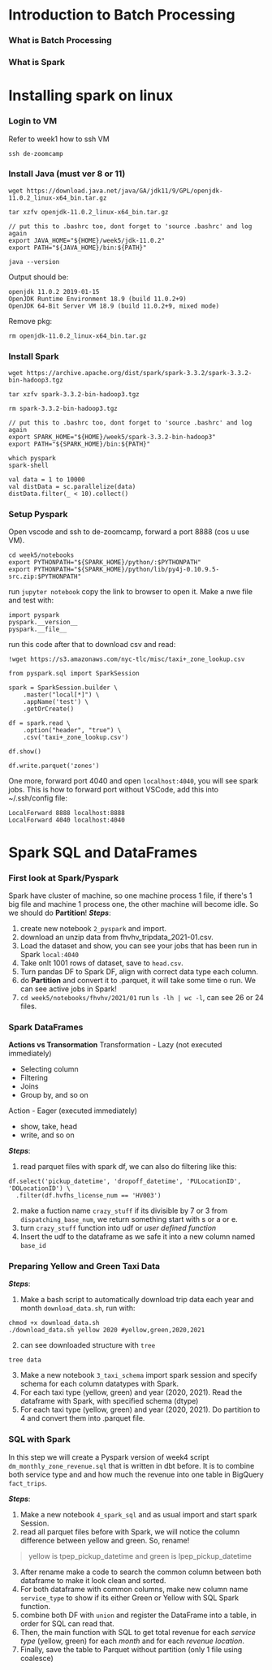 # Introduction to Batch Processing
### What is Batch Processing
### What is Spark

# Installing spark on linux
### Login to VM
Refer to week1 how to ssh VM
```
ssh de-zoomcamp
```

### Install Java (must ver 8 or 11)
```
wget https://download.java.net/java/GA/jdk11/9/GPL/openjdk-11.0.2_linux-x64_bin.tar.gz
```
```
tar xzfv openjdk-11.0.2_linux-x64_bin.tar.gz
```
```
// put this to .bashrc too, dont forget to 'source .bashrc' and log again
export JAVA_HOME="${HOME}/week5/jdk-11.0.2"
export PATH="${JAVA_HOME}/bin:${PATH}"
```
```
java --version
```
Output should be:
```
openjdk 11.0.2 2019-01-15
OpenJDK Runtime Environment 18.9 (build 11.0.2+9)
OpenJDK 64-Bit Server VM 18.9 (build 11.0.2+9, mixed mode)
```
Remove pkg:
```
rm openjdk-11.0.2_linux-x64_bin.tar.gz
```

### Install Spark
```
wget https://archive.apache.org/dist/spark/spark-3.3.2/spark-3.3.2-bin-hadoop3.tgz
```
```
tar xzfv spark-3.3.2-bin-hadoop3.tgz
```
```
rm spark-3.3.2-bin-hadoop3.tgz
```
```
// put this to .bashrc too, dont forget to 'source .bashrc' and log again
export SPARK_HOME="${HOME}/week5/spark-3.3.2-bin-hadoop3"
export PATH="${SPARK_HOME}/bin:${PATH}"
```
```
which pyspark
spark-shell

val data = 1 to 10000
val distData = sc.parallelize(data)
distData.filter(_ < 10).collect()
```

### Setup Pyspark
Open vscode and ssh to de-zoomcamp, forward a port 8888 (cos u use VM).
```
cd week5/notebooks
export PYTHONPATH="${SPARK_HOME}/python/:$PYTHONPATH"
export PYTHONPATH="${SPARK_HOME}/python/lib/py4j-0.10.9.5-src.zip:$PYTHONPATH"
```
run `jupyter notebook` copy the link to browser to open it. Make a nwe file and test with:
```
import pyspark
pyspark.__version__
pyspark.__file__
```
run this code after that to download csv and read:
```
!wget https://s3.amazonaws.com/nyc-tlc/misc/taxi+_zone_lookup.csv

from pyspark.sql import SparkSession

spark = SparkSession.builder \
    .master("local[*]") \
    .appName('test') \
    .getOrCreate()

df = spark.read \
    .option("header", "true") \
    .csv('taxi+_zone_lookup.csv')

df.show()

df.write.parquet('zones')
```
One more, forward port 4040 and open `localhost:4040`, you will see spark jobs.
This is how to forward port without VSCode, add this into ~/.ssh/config file:
```
LocalForward 8888 localhost:8888
LocalForward 4040 localhost:4040

```

# Spark SQL and DataFrames


### First look at Spark/Pyspark
Spark have cluster of machine, so one machine process 1 file, if there's 1 big file and machine 1 process one, the other machine will become idle. So we should do **Partition**!
***Steps***:
1) create new notebook `2_pyspark` and import.
2) download an unzip data from fhvhv_tripdata_2021-01.csv.
3) Load the dataset and show, you can see your jobs that has been run in Spark `local:4040`
4) Take onlt 1001 rows of dataset, save to `head.csv`.
5) Turn pandas DF to Spark DF, align with correct data type each column.
6) do **Partition** and convert it to .parquet, it will take some time o run. We can see active jobs in Spark!
7) `cd week5/notebooks/fhvhv/2021/01` run `ls -lh | wc -l`, can see 26 or 24 files.


### Spark DataFrames

**Actions vs Transormation**
Transformation - Lazy (not executed immediately)
* Selecting column
* Filtering
* Joins
* Group by, and so on

Action - Eager (executed immediately)
* show, take, head
* write, and so on

***Steps***:
1) read parquet files with spark df, we can also do filtering like this:
```
df.select('pickup_datetime', 'dropoff_datetime', 'PULocationID', 'DOLocationID') \
  .filter(df.hvfhs_license_num == 'HV003')
```
2) make a fuction name `crazy_stuff` if its divisible by 7 or 3 from `dispatching_base_num`, we return something start with s or a or e.
3) turn `crazy_stuff` function into udf or *user defined function*
4) Insert the udf to the dataframe as we safe it into a new column named `base_id`


### Preparing Yellow and Green Taxi Data
***Steps***:
1) Make a bash script to automatically download trip data each year and month `download_data.sh`, run with:
```
chmod +x download_data.sh
./download_data.sh yellow 2020 #yellow,green,2020,2021
```
2) can see downloaded structure with `tree`
```
tree data
```
3) Make a new notebook `3_taxi_schema` import spark session and specify schema for each column datatypes with Spark.
4) For each taxi type (yellow, green) and year (2020, 2021). Read the dataframe with Spark, with specified schema (dtype)
5) For each taxi type (yellow, green) and year (2020, 2021). Do partition to 4 and convert them into .parquet file.


### SQL with Spark
In this step we will create a Pyspark version of week4 script `dm_monthly_zone_revenue.sql` that is written in dbt before. It is to combine both service type and and how much the revenue into one table in BigQuery `fact_trips`.

***Steps***:
1) Make a new notebook `4_spark_sql` and as usual import and start spark Session.
2) read all parquet files before with Spark, we will notice the column difference between yellow and green. So, rename!
> yellow is tpep_pickup_datetime and green is lpep_pickup_datetime
3) After rename make a code to search the common column between both dataframe to make it look clean and sorted.
4) For both dataframe with common columns, make new column name `service_type` to show if its either Green or Yellow with SQL Spark function.
5) combine both DF with `union` and register the DataFrame into a table, in order for SQL can read that.
6) Then, the main function with SQL to get total revenue for each *service type* (yellow, green) for each *month* and for each *revenue location*.
7) Finally, save the table to Parquet without partition (only 1 file using coalesce)
